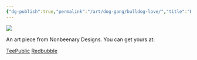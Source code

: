 ```yaml
---
{"dg-publish":true,"permalink":"/art/dog-gang/bulldog-love/","title":"Bulldog LOVE","tags":["Art","Dogs"]}
---
```



![](https://baserow-media.ams3.digitaloceanspaces.com/user_files/1cSNFfkIZf7oIJFoB9hXpnJe3vsAUvN0_d4f73df8010fbb68501b8d3d61605593dcaaa4047620be2a8c61d28174cba547.png)

An art piece from Nonbeenary Designs. You can get yours at:

[TeePublic]()
[Redbubble]()
